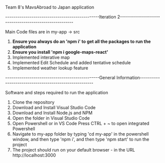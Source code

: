 Team 8's MavsAbroad to Japan application

-----------------------------------------------Iteration 2------------------------------------------------------

Main Code files are in my-app -> src 

1) **Ensure you always do an 'npm i' to get all the packages to run the application**
2) **Ensure you install 'npm i google-maps-react'**
3) Implemented interative map
4) Implemented Edit Schedule and added tentative schedule
5) Implemented weather lookup feature


-----------------------------------------------General Information------------------------------------------------------

Software and steps required to run the application

1) Clone the repository
2) Download and Install Visual Studio Code
3) Download and Install Node.js and NPM
4) Open the folder in Visual Studio Code 
5) Open Powershell or in VS Code Press CTRL + ~ to open integrated Powershell
6) Navigate to my-app folder by typing 'cd my-app' in the powershell window, and then type 'npm i', and then type 'npm start' to run the project 
7) The project should run on your default browser - in the URL http://localhost:3000
